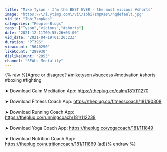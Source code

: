 ```yaml
---
title: "Mike Tyson - I'm the BEST EVER - the most vicious #shorts"
image: "https:\/\/i.ytimg.com\/vi\/Ibbi7zmpKes\/hqdefault.jpg"
vid_id: "Ibbi7zmpKes"
categories: "People-Blogs"
tags: ["Tyson","vicious","#shorts"]
date: "2021-12-11T09:55:26+03:00"
vid_date: "2021-04-19T01:20:23Z"
duration: "PT39S"
viewcount: "5640290"
likeCount: "289930"
dislikeCount: "2853"
channel: "SEALs Mentality"
---
```

{% raw %}Agree or disagree? #miketyson #success #motivation #shorts #boxing #fighting<br /><br />➤ Download Calm Meditation App: <a rel="nofollow" target="blank" href="https://theplug.co/calm/181/111270">https://theplug.co/calm/181/111270</a><br /><br />➤ Download Fitness Coach App: <a rel="nofollow" target="blank" href="https://theplug.co/fitnesscoach/181/90308">https://theplug.co/fitnesscoach/181/90308</a><br /><br />➤ Download Running Coach App: <a rel="nofollow" target="blank" href="https://theplug.co/runningcoach/181/112238">https://theplug.co/runningcoach/181/112238</a><br /><br />➤ Download Yoga Coach App: <a rel="nofollow" target="blank" href="https://theplug.co/yogacoach/181/111849">https://theplug.co/yogacoach/181/111849</a><br /><br />➤ Download Nutrition Coach App: <a rel="nofollow" target="blank" href="https://theplug.co/nutritioncoach/181/111869">https://theplug.co/nutritioncoach/181/111869</a> (ad){% endraw %}
